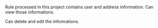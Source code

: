 Rule processed in this project contains user and address information. Can view those informations.

Can delete and edit the infomrations.



